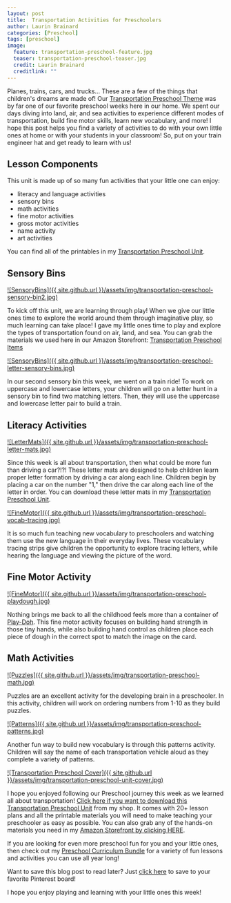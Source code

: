```yaml
---
layout: post
title:  Transportation Activities for Preschoolers
author: Laurin Brainard
categories: [Preschool]
tags: [preschool]
image:
  feature: transportation-preschool-feature.jpg
  teaser: transportation-preschool-teaser.jpg
  credit: Laurin Brainard
  creditlink: ""
---
```

Planes, trains, cars, and trucks... These are a few of the things that children's dreams are made of! Our [Transportation Preschool Theme](https://www.teacherspayteachers.com/Product/Transportation-Theme-Preschool-Curriculum-and-Lesson-Plans-Pre-K-Activities-9382290?utm_source=PB%20Blog&utm_campaign=Transportation%20Preschool%20Unit) was by far one of our favorite preschool weeks here in our home. We spent our days diving into land, air, and sea activities to experience different modes of transportation, build fine motor skills, learn new vocabulary, and more! I hope this post helps you find a variety of activities to do with your own little ones at home or with your students in your classroom! So, put on your train engineer hat and get ready to learn with us!

## Lesson Components 
This unit is made up of so many fun activities that your little one can enjoy:
- literacy and language activities
- sensory bins 
- math activities
- fine motor activities
- gross motor activities
- name activity
- art activities

You can find all of the printables in my [Transportation Preschool Unit](https://www.teacherspayteachers.com/Product/Transportation-Theme-Preschool-Curriculum-and-Lesson-Plans-Pre-K-Activities-9382290?utm_source=PB%20Blog&utm_campaign=Transportation%20Preschool%20Unit). 

## Sensory Bins

[![SensoryBins]({{ site.github.url }}/assets/img/transportation-preschool-sensory-bin2.jpg)](https://www.teacherspayteachers.com/Product/Transportation-Theme-Preschool-Curriculum-and-Lesson-Plans-Pre-K-Activities-9382290?utm_source=PB%20Blog&utm_campaign=Transportation%20Preschool%20Unit)

To kick off this unit, we are learning through play! When we give our little ones time to explore the world around them through imaginative play, so much learning can take place! I gave my little ones time to play and explore the types of transportation found on air, land, and sea. You can grab the materials we used here in our Amazon Storefront: [Transportation Preschool Items](https://www.amazon.com/shop/theprimarybrain/list/KJUJOA00IRJD?ref_=cm_sw_r_cp_ud_aipsflist_aipsftheprimarybrain_0FBB8VRREAM76FVSSCXD)

[![SensoryBins]({{ site.github.url }}/assets/img/transportation-preschool-letter-sensory-bins.jpg)](https://www.teacherspayteachers.com/Product/Transportation-Theme-Preschool-Curriculum-and-Lesson-Plans-Pre-K-Activities-9382290?utm_source=PB%20Blog&utm_campaign=Transportation%20Preschool%20Unit)

In our second sensory bin this week, we went on a train ride! To work on uppercase and lowercase letters, your children will go on a letter hunt in a sensory bin to find two matching letters. Then, they will use the uppercase and lowercase letter pair to build a train.

## Literacy Activities

[![LetterMats]({{ site.github.url }}/assets/img/transportation-preschool-letter-mats.jpg)](https://www.teacherspayteachers.com/Product/Transportation-Theme-Preschool-Curriculum-and-Lesson-Plans-Pre-K-Activities-9382290?utm_source=PB%20Blog&utm_campaign=Transportation%20Preschool%20Unit)

Since this week is all about transportation, then what could be more fun than driving a car?!?! These letter mats are designed to help children learn proper letter formation by driving a car along each line. Children begin by placing a car on the number "1," then drive the car along each line of the letter in order. You can download these letter mats in my [Transportation Preschool Unit](https://www.teacherspayteachers.com/Product/Transportation-Theme-Preschool-Curriculum-and-Lesson-Plans-Pre-K-Activities-9382290?utm_source=PB%20Blog&utm_campaign=Transportation%20Preschool%20Unit). 

[![FineMotor]({{ site.github.url }}/assets/img/transportation-preschool-vocab-tracing.jpg)](https://www.teacherspayteachers.com/Product/Transportation-Theme-Preschool-Curriculum-and-Lesson-Plans-Pre-K-Activities-9382290?utm_source=PB%20Blog&utm_campaign=Transportation%20Preschool%20Unit)

It is so much fun teaching new vocabulary to preschoolers and watching them use the new language in their everyday lives. These vocabulary tracing strips give children the opportunity to explore tracing letters, while hearing the language and viewing the picture of the word. 

## Fine Motor Activity

[![FineMotor]({{ site.github.url }}/assets/img/transportation-preschool-playdough.jpg)](https://www.teacherspayteachers.com/Product/Transportation-Theme-Preschool-Curriculum-and-Lesson-Plans-Pre-K-Activities-9382290?utm_source=PB%20Blog&utm_campaign=Transportation%20Preschool%20Unit)

Nothing brings me back to all the childhood feels more than a container of [Play-Doh](https://amzn.to/43g5Qkh). This fine motor activity focuses on building hand strength in those tiny hands, while also building hand control as children place each piece of dough in the correct spot to match the image on the card. 

## Math Activities

[![Puzzles]({{ site.github.url }}/assets/img/transportation-preschool-math.jpg)](https://www.teacherspayteachers.com/Product/Transportation-Theme-Preschool-Curriculum-and-Lesson-Plans-Pre-K-Activities-9382290?utm_source=PB%20Blog&utm_campaign=Transportation%20Preschool%20Unit)

Puzzles are an excellent activity for the developing brain in a preschooler. In this activity, children will work on ordering numbers from 1-10 as they build puzzles. 

[![Patterns]({{ site.github.url }}/assets/img/transportation-preschool-patterns.jpg)](https://www.teacherspayteachers.com/Product/Transportation-Theme-Preschool-Curriculum-and-Lesson-Plans-Pre-K-Activities-9382290?utm_source=PB%20Blog&utm_campaign=Transportation%20Preschool%20Unit)

Another fun way to build new vocabulary is through this patterns activity. Children will say the name of each transportation vehicle aloud as they complete a variety of patterns. 

[![Transportation Preschool Cover]({{ site.github.url }}/assets/img/transportation-preschool-unit-cover.jpg)](https://www.teacherspayteachers.com/Product/Transportation-Theme-Preschool-Curriculum-and-Lesson-Plans-Pre-K-Activities-9382290?utm_source=PB%20Blog&utm_campaign=Transportation%20Preschool%20Unit)

I hope you enjoyed following our Preschool journey this week as we learned all about transportation! [Click here if you want to download this Transportation Preschool Unit](https://www.teacherspayteachers.com/Product/Transportation-Theme-Preschool-Curriculum-and-Lesson-Plans-Pre-K-Activities-9382290?utm_source=PB%20Blog&utm_campaign=Transportation%20Preschool%20Unit) from my shop. It comes with 20+ lesson plans and all the printable materials you will need to make teaching your preschooler as easy as possible. You can also grab any of the hands-on materials you need in my [Amazon Storefront by clicking HERE](https://www.amazon.com/shop/theprimarybrain/list/KJUJOA00IRJD?ref_=cm_sw_r_cp_ud_aipsflist_aipsftheprimarybrain_B9AH83XZ1BN2Y1W3QZPD).

If you are looking for even more preschool fun for you and your little ones, then check out my [Preschool Curriculum Bundle](https://www.teacherspayteachers.com/Product/Preschool-Curriculum-and-Lesson-Plans-Pre-K-Classroom-Homeschool-Themes-8371836?utm_source=PB%20Blog&utm_campaign=Transportation%20Preschool%20Blog%20End%20Bundle%20Link) for a variety of fun lessons and activities you can use all year long!

 Want to save this blog post to read later? Just [click here](https://pin.it/6Cc7BXF) to save to your favorite Pinterest board!

  I hope you enjoy playing and learning with your little ones this week! 
